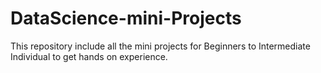 # DataScience-mini-Projects
This repository include all the mini projects for Beginners to Intermediate Individual to get hands on experience.
